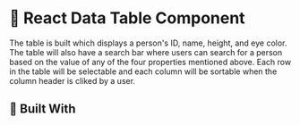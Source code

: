 # 🎯 React Data Table Component

The table is built which displays a person's ID, name, height, and eye color. The table will also have a search bar where users can search for a person based on the value of any of the four properties mentioned above. Each row in the table will be selectable and each column will be sortable when the column header is cliked by a user.

## 🔨 Built With
